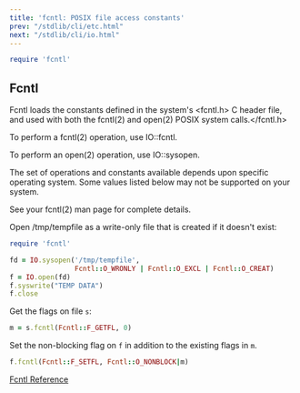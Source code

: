 ```yaml
---
title: 'fcntl: POSIX file access constants'
prev: "/stdlib/cli/etc.html"
next: "/stdlib/cli/io.html"
---
```



```ruby
require 'fcntl'
```

## Fcntl[](#fcntl)

Fcntl loads the constants defined in the system's <fcntl.h> C header
file, and used with both the fcntl(2) and open(2) POSIX system
calls.</fcntl.h>

To perform a fcntl(2) operation, use IO::fcntl.

To perform an open(2) operation, use IO::sysopen.

The set of operations and constants available depends upon specific
operating system. Some values listed below may not be supported on your
system.

See your fcntl(2) man page for complete details.

Open /tmp/tempfile as a write-only file that is created if it doesn't
exist:


```ruby
require 'fcntl'

fd = IO.sysopen('/tmp/tempfile',
                Fcntl::O_WRONLY | Fcntl::O_EXCL | Fcntl::O_CREAT)
f = IO.open(fd)
f.syswrite("TEMP DATA")
f.close
```

Get the flags on file `s`: 

```ruby
m = s.fcntl(Fcntl::F_GETFL, 0)
```

Set the non-blocking flag on `f` in addition to the existing flags in
`m`.


```ruby
f.fcntl(Fcntl::F_SETFL, Fcntl::O_NONBLOCK|m)
```

<a href='https://ruby-doc.org/stdlib-2.5.0/libdoc/fcntl/rdoc/Fcntl.html'
class='ruby-doc remote' target='_blank'>Fcntl Reference</a>

